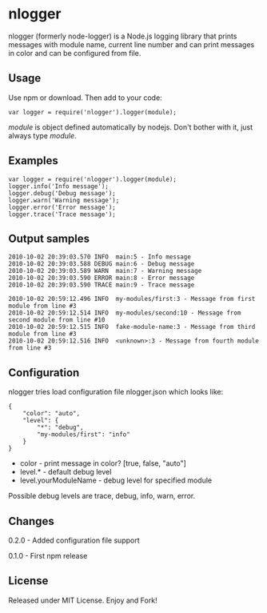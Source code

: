 nlogger
===========

nlogger (formerly node-logger) is a Node.js logging library that prints messages with module name, current line number and can print messages in color and can be configured from file.


Usage
-----
Use npm or download. Then add to your code:

	var logger = require('nlogger').logger(module);

*module* is object defined automatically by nodejs. Don't bother with it, just always type *module*.

Examples
--------

	var logger = require('nlogger').logger(module);
	logger.info('Info message');
	logger.debug('Debug message');
	logger.warn('Warning message');
	logger.error('Error message');
	logger.trace('Trace message');

	
Output samples
--------------

	2010-10-02 20:39:03.570 INFO  main:5 - Info message
	2010-10-02 20:39:03.588 DEBUG main:6 - Debug message
	2010-10-02 20:39:03.589 WARN  main:7 - Warning message
	2010-10-02 20:39:03.590 ERROR main:8 - Error message
	2010-10-02 20:39:03.590 TRACE main:9 - Trace message
	
	2010-10-02 20:59:12.496 INFO  my-modules/first:3 - Message from first module from line #3
	2010-10-02 20:59:12.514 INFO  my-modules/second:10 - Message from second module from line #10
	2010-10-02 20:59:12.515 INFO  fake-module-name:3 - Message from third module from line #3
	2010-10-02 20:59:12.516 INFO  <unknown>:3 - Message from fourth module from line #3
	

Configuration
-------------
nlogger tries load configuration file nlogger.json which looks like:

	{
		"color": "auto",
		"level": {
			"*": "debug",
			"my-modules/first": "info"
		}
	}
	
* color - print message in color? [true, false, "auto"]
* level.* - default debug level
* level.yourModuleName - debug level for specified module

Possible debug levels are trace, debug, info, warn, error.

Changes
-------
0.2.0 - Added configuration file support

0.1.0 - First npm release


License
-------
Released under MIT License. Enjoy and Fork!
